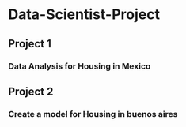 # Data-Scientist-Project

## Project 1 

### Data Analysis for Housing in Mexico


## Project 2

### Create a model for Housing in buenos aires
